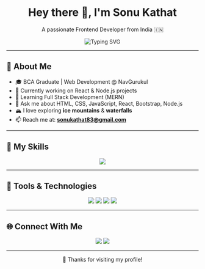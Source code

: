 <h1 align="center">Hey there 👋, I'm Sonu Kathat</h1>
<p align="center">A passionate Frontend Developer from India 🇮🇳</p>

<p align="center">
  <img src="https://readme-typing-svg.herokuapp.com?font=Fira+Code&size=24&pause=1000&color=0EE6E6&center=true&vCenter=true&width=480&lines=Frontend+Developer;React+%7C+Node.js+Enthusiast;110%2B+GitHub+Contributions;Loves+Mountains+%26+Waterfalls" alt="Typing SVG" />
</p>

---

## 💫 About Me

- 🎓 BCA Graduate | Web Development @ NavGurukul  
- 🔭 Currently working on React & Node.js projects  
- 🌱 Learning Full Stack Development (MERN)  
- 💬 Ask me about HTML, CSS, JavaScript, React, Bootstrap, Node.js  
- 🏔️ I love exploring **ice mountains** & **waterfalls**  
- 📫 Reach me at: **sonukathat83@gmail.com**

---

## 🚀 My Skills

<p align="center">
  <img src="https://skillicons.dev/icons?i=html,css,js,react,nodejs,tailwind,c,cs,git,vscode&perline=8" />
</p>

---

## 🧰 Tools & Technologies

<p align="center">
  <img src="https://img.shields.io/badge/Editor-VS%20Code-blue?style=for-the-badge&logo=visualstudiocode&logoColor=white" />
  <img src="https://img.shields.io/badge/CSS%20Framework-Tailwind%20CSS-38B2AC?style=for-the-badge&logo=tailwindcss&logoColor=white" />
  <img src="https://img.shields.io/badge/Git-orange?style=for-the-badge&logo=git&logoColor=white" />
  <img src="https://img.shields.io/badge/Design-Canva-blueviolet?style=for-the-badge&logo=canva&logoColor=white" />
</p>

---

## 🌐 Connect With Me

<p align="center">
  <a href="https://www.linkedin.com/in/sonu-kathat-6697ba2b8/"><img src="https://img.shields.io/badge/LinkedIn-blue?style=for-the-badge&logo=linkedin" /></a>
  <a href="mailto:sonukathat83@gmail.com"><img src="https://img.shields.io/badge/Gmail-red?style=for-the-badge&logo=gmail" /></a>
</p>

---

<p align="center">
  🌟 Thanks for visiting my profile!
</p>
